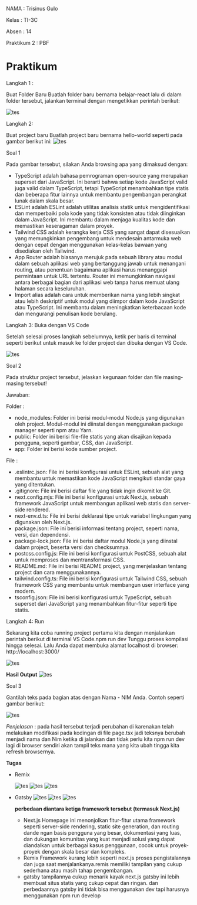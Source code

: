 NAMA : Trisinus Gulo

Kelas : TI-3C

Absen : 14

Praktikum 2 : PBF

# Praktikum 

Langkah 1 : 

Buat Folder Baru
Buatlah folder baru bernama belajar-react lalu di dalam folder tersebut, jalankan terminal dengan mengetikkan perintah berikut:

![tes](img/image1.png)

Langkah 2: 

Buat project baru
Buatlah project baru bernama hello-world seperti pada gambar berikut ini:
![tes](img/image2_.png)

Soal 1

Pada gambar tersebut, silakan Anda browsing apa yang dimaksud dengan:

- TypeScript adalah bahasa pemrograman open-source yang merupakan superset dari JavaScript. Ini berarti bahwa setiap kode JavaScript valid juga valid dalam TypeScript, tetapi TypeScript menambahkan tipe statis dan beberapa fitur lainnya untuk membantu pengembangan perangkat lunak dalam skala besar.
- ESLint adalah ESLint adalah utilitas analisis statik untuk mengidentifikasi dan memperbaiki pola kode yang tidak konsisten atau tidak diinginkan dalam JavaScript. Ini membantu dalam menjaga kualitas kode dan memastikan keseragaman dalam proyek.
- Tailwind CSS adalah kerangka kerja CSS yang sangat dapat disesuaikan yang memungkinkan pengembang untuk mendesain antarmuka web dengan cepat dengan menggunakan kelas-kelas bawaan yang disediakan oleh Tailwind.
- App Router adalah biasanya merujuk pada sebuah library atau modul dalam sebuah aplikasi web yang bertanggung jawab untuk menangani routing, atau penentuan bagaimana aplikasi harus menanggapi permintaan untuk URL tertentu. Router ini memungkinkan navigasi antara berbagai bagian dari aplikasi web tanpa harus memuat ulang halaman secara keseluruhan.
- Import alias adalah cara untuk memberikan nama yang lebih singkat atau lebih deskriptif untuk modul yang diimpor dalam kode JavaScript atau TypeScript. Ini membantu dalam meningkatkan keterbacaan kode dan mengurangi penulisan kode berulang.

Langkah 3: Buka dengan VS Code

Setelah selesai proses langkah sebelumnya, ketik per baris di terminal seperti berikut untuk masuk ke folder project dan dibuka dengan VS Code.

![tes](img/image3_.png)

Soal 2

Pada struktur project tersebut, jelaskan kegunaan folder dan file masing-masing tersebut!

Jawaban:

Folder :

- node_modules: Folder ini berisi modul-modul Node.js yang digunakan oleh project. Modul-modul ini diinstal dengan menggunakan package manager seperti npm atau Yarn.
- public: Folder ini berisi file-file statis yang akan disajikan kepada pengguna, seperti gambar, CSS, dan JavaScript.
- app: Folder ini berisi kode sumber project.

File :

- .eslintrc.json: File ini berisi konfigurasi untuk ESLint, sebuah alat yang membantu untuk memastikan kode JavaScript mengikuti standar gaya yang ditentukan.
- .gitignore: File ini berisi daftar file yang tidak ingin dikomit ke Git.
- next.config.mjs: File ini berisi konfigurasi untuk Next.js, sebuah framework JavaScript untuk membangun aplikasi web statis dan server-side rendered.
- next-env.d.ts: File ini berisi deklarasi tipe untuk variabel lingkungan yang digunakan oleh Next.js.
- package.json: File ini berisi informasi tentang project, seperti nama, versi, dan dependensi.
- package-lock.json: File ini berisi daftar modul Node.js yang diinstal dalam project, beserta versi dan checksumnya.
- postcss.config.js: File ini berisi konfigurasi untuk PostCSS, sebuah alat untuk memproses dan mentransformasi CSS.
- README.md: File ini berisi README project, yang menjelaskan tentang project dan cara menggunakannya.
- tailwind.config.ts: File ini berisi konfigurasi untuk Tailwind CSS, sebuah framework CSS yang membantu untuk membangun user interface yang modern.
- tsconfig.json: File ini berisi konfigurasi untuk TypeScript, sebuah superset dari JavaScript yang menambahkan fitur-fitur seperti tipe statis.



Langkah 4: Run

Sekarang kita coba running project pertama kita dengan menjalankan perintah berikut di terminal VS Code.npm run dev
Tunggu proses kompilasi hingga selesai. Lalu Anda dapat membuka alamat localhost di browser: http://localhost:3000/

![tes](img/image5.png)

**Hasil Output**
![tes](img/Hasil%20Akhir.png)

Soal 3

Gantilah teks pada bagian atas dengan Nama - NIM Anda. Contoh seperti gambar berikut:

![tes](img/Hasil%20Perubahan.png)

*Penjelasan* :
pada hasil tersebut terjadi perubahan di karenakan telah melakukan modifikasi pada kodingan di file page.tsx jadi teksnya berubah menjadi nama dan Nim ketika di jalankan dan tidak perlu kita npm run dev lagi di browser sendiri akan tampil teks mana yang kita ubah tingga kita refresh browsernya.

**Tugas**
- Remix

  ![tes](img/Remix_Image1.png)
  ![tes](img/Remix_Image2.png)
  ![tes](img/hasil%20output_Remix.png)

- Gatsby
  ![tes](img/gatsby_Image1.png)
  ![tes](img/gatsby_Image2.png)
  ![tes](img/hasil%20output_gatsby.png)

  **perbedaan diantara ketiga framework tersebut (termasuk Next.js)**

  - Next.js Homepage ini menonjolkan fitur-fitur utama framework seperti server-side rendering, static site generation, dan routing dande ngan basis pengguna yang besar, dokumentasi yang luas, dan dukungan komunitas yang kuat menjadi solusi yang dapat diandalkan untuk berbagai kasus penggunaan, cocok untuk proyek-proyek dengan skala besar dan kompleks.
  - Remix Framework kurang lebih seperti next.js proses pengistalannya dan juga saat menjalankanya.remis memiliki tampilan yang cukup sederhana atau masih tahap pengembangan.
  - gatsby tampilannya cukup menarik kayak next.js gatsby ini lebih membuat situs statis yang cukup cepat dan ringan. dan perbedaannya gatsby ini tidak bisa menggunakan dev tapi harusnya menggunakan npm run develop 
  

